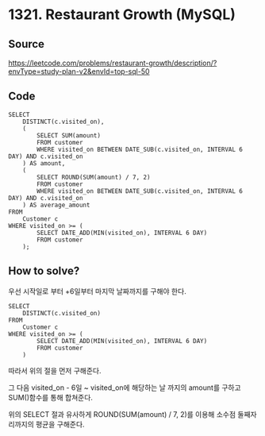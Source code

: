 # 1321. Restaurant Growth (MySQL)

## Source

https://leetcode.com/problems/restaurant-growth/description/?envType=study-plan-v2&envId=top-sql-50

## Code

```mysql
SELECT
    DISTINCT(c.visited_on),
    (
        SELECT SUM(amount)
        FROM customer
        WHERE visited_on BETWEEN DATE_SUB(c.visited_on, INTERVAL 6 DAY) AND c.visited_on
    ) AS amount,
    (
        SELECT ROUND(SUM(amount) / 7, 2)
        FROM customer
        WHERE visited_on BETWEEN DATE_SUB(c.visited_on, INTERVAL 6 DAY) AND c.visited_on
    ) AS average_amount
FROM
    Customer c
WHERE visited_on >= (
        SELECT DATE_ADD(MIN(visited_on), INTERVAL 6 DAY)
        FROM customer
    );
```

## How to solve?

우선 시작일로 부터 +6일부터 마지막 날짜까지를 구해야 한다.

```mysql
SELECT
    DISTINCT(c.visited_on)
FROM
    Customer c
WHERE visited_on >= (
        SELECT DATE_ADD(MIN(visited_on), INTERVAL 6 DAY)
        FROM customer
    )
```

따라서 위의 절을 먼저 구해준다.

그 다음 visited_on - 6일 ~ visited_on에 해당하는 날 까지의 amount를 구하고 SUM()함수를 통해 합쳐준다.

위의 SELECT 절과 유사하게 ROUND(SUM(amount) / 7, 2)를 이용해 소수점 둘째자리까지의 평균을 구해준다.
